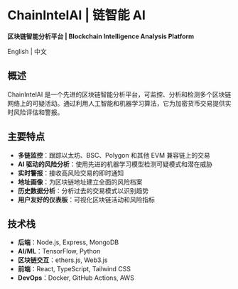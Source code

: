 # ChainIntelAI | 链智能 AI

**区块链智能分析平台 | Blockchain Intelligence Analysis Platform** 

English | 中文

## 概述

ChainIntelAI 是一个先进的区块链智能分析平台，可监控、分析和检测多个区块链网络上的可疑活动。通过利用人工智能和机器学习算法，它为加密货币交易提供实时风险评估和警报。

## 主要特点

* **多链监控**：跟踪以太坊、BSC、Polygon 和其他 EVM 兼容链上的交易
* **AI 驱动的风险分析**：使用先进的机器学习模型检测可疑模式和潜在威胁
* **实时警报**：接收高风险交易的即时通知
* **地址画像**：为区块链地址建立全面的风险档案
* **历史数据分析**：分析过去的交易模式以识别趋势
* **用户友好的仪表板**：可视化区块链活动和风险指标

## 技术栈

* **后端**：Node.js, Express, MongoDB
* **AI/ML**：TensorFlow, Python
* **区块链交互**：ethers.js, Web3.js
* **前端**：React, TypeScript, Tailwind CSS
* **DevOps**：Docker, GitHub Actions, AWS 